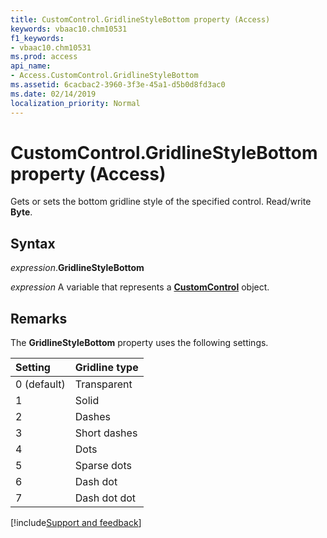 ```yaml
---
title: CustomControl.GridlineStyleBottom property (Access)
keywords: vbaac10.chm10531
f1_keywords:
- vbaac10.chm10531
ms.prod: access
api_name:
- Access.CustomControl.GridlineStyleBottom
ms.assetid: 6cacbac2-3960-3f3e-45a1-d5b0d8fd3ac0
ms.date: 02/14/2019
localization_priority: Normal
---
```



# CustomControl.GridlineStyleBottom property (Access)

Gets or sets the bottom gridline style of the specified control. Read/write **Byte**.

## Syntax

_expression_.**GridlineStyleBottom**

_expression_ A variable that represents a **[CustomControl](Access.CustomControl.md)** object.


## Remarks

The **GridlineStyleBottom** property uses the following settings.

|Setting|Gridline type|
|:-----|:-----|
|0 (default)|Transparent|
|1|Solid|
|2|Dashes|
|3|Short dashes|
|4|Dots|
|5|Sparse dots|
|6|Dash dot|
|7|Dash dot dot|



[!include[Support and feedback](~/includes/feedback-boilerplate.md)]



